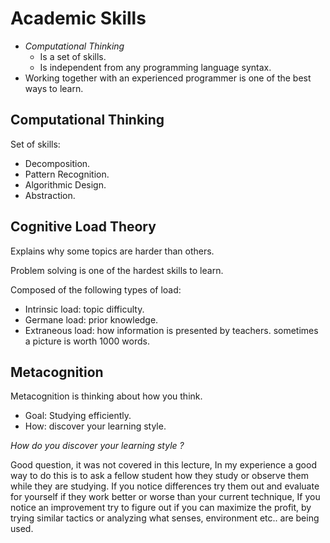 # Academic Skills

+ *Computational Thinking*
    + Is a set of skills.
    + Is independent from any programming language syntax.
+ Working together with an experienced programmer is one of the best ways to learn.

## Computational Thinking
Set of skills:
+ Decomposition.
+ Pattern Recognition.
+ Algorithmic Design.
+ Abstraction.

## Cognitive Load Theory
Explains why some topics are harder than others.

Problem solving is one of the hardest skills to learn.

Composed of the following types of load:
+ Intrinsic load: topic difficulty.
+ Germane load: prior knowledge.
+ Extraneous load: how information is presented by teachers. sometimes a picture is worth 1000 words.

## Metacognition
Metacognition is thinking about how you think.

+ Goal: Studying efficiently.
+ How: discover your learning style.

*How do you discover your learning style ?*

Good question, it was not covered in this lecture, In my experience a good way to do this is to ask a fellow student how they study or observe them while they are studying. If you notice differences try them out and evaluate for yourself if they work better or worse than your current technique, If you notice an improvement try to figure out if you can maximize the profit, by trying similar tactics or analyzing what senses, environment etc.. are being used.
